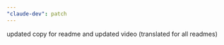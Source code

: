 ```yaml
---
"claude-dev": patch
---
```


updated copy for readme and updated video (translated for all readmes)
